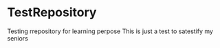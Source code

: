 # TestRepository
Testing rrepository for learning perpose
This is just a test to satestify my seniors
